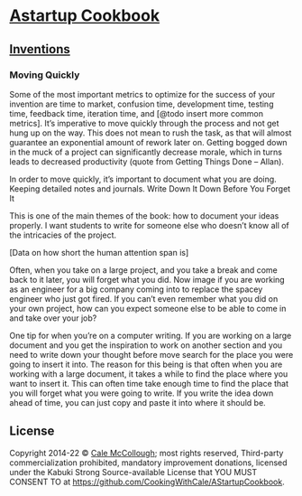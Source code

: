 # [Astartup Cookbook](../)

## [Inventions](./)

### Moving Quickly

Some of the most important metrics to optimize for the success of your invention are time to market, confusion time, development time, testing time, feedback time, iteration time, and [@todo insert more common metrics]. It’s imperative to move quickly through the process and not get hung up on the way. This does not mean to rush the task, as that will almost guarantee an exponential amount of rework later on. Getting bogged down in the muck of a project can significantly decrease morale, which in turns leads to decreased productivity (quote from Getting Things Done – Allan).

In order to move quickly, it’s important to document what you are doing. Keeping detailed notes and journals.
Write Down It Down Before You Forget It

This is one of the main themes of the book: how to document your ideas properly. I want students to write for someone else who doesn’t know all of the intricacies of the project.

[Data on how short the human attention span is]

Often, when you take on a large project, and you take a break and come back to it later, you will forget what you did. Now image if you are working as an engineer for a big company coming into to replace the spacey engineer who just got fired. If you can’t even remember what you did on your own project, how can you expect someone else to be able to come in and take over your job?

One tip for when you’re on a computer writing. If you are working on a large document and you get the inspiration to work on another section and you need to write down your thought before move search for the place you were going to insert it into. The reason for this being is that often when you are working with a large document, it takes a while to find the place where you want to insert it. This can often time take enough time to find the place that you will forget what you were going to write. If you write the idea down ahead of time, you can just copy and paste it into where it should be.


## License

Copyright 2014-22 © [Cale McCollough](https://cookingwithcale.org); most rights reserved, Third-party commercialization prohibited, mandatory improvement donations, licensed under the Kabuki Strong Source-available License that YOU MUST CONSENT TO at <https://github.com/CookingWithCale/AStartupCookbook>.
